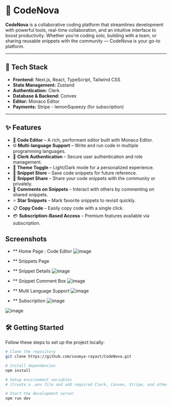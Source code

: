 # 🚀 CodeNova

**CodeNova** is a collaborative coding platform that streamlines development with powerful tools, real-time collaboration, and an intuitive interface to boost productivity. Whether you're coding solo, building with a team, or sharing reusable snippets with the community — CodeNova is your go-to platform.

---

## 🔧 Tech Stack

- **Frontend:** Next.js, React, TypeScript, Tailwind CSS
- **State Management:** Zustand 
- **Authentication:** Clerk  
- **Database & Backend:** Convex  
- **Editor:** Monaco Editor  
- **Payments:** Stripe - lemonSqueezy (for subscription)  
---

## ✨ Features

- 🎯 **Code Editor** – A rich, performant editor built with Monaco Editor.
- 🌐 **Multi-language Support** – Write and run code in multiple programming languages.
- 🔐 **Clerk Authentication** – Secure user authentication and role management.
- 🌙 **Theme Toggle** – Light/Dark mode for a personalized experience.
- 💾 **Snippet Store** – Save code snippets for future reference.
- 🔗 **Snippet Share** – Share your code snippets with the community or privately.
- 💬 **Comments on Snippets** – Interact with others by commenting on shared snippets.
- ⭐ **Star Snippets** – Mark favorite snippets to revisit quickly.
- 📋 **Copy Code** – Easily copy code with a single click.
- 💳 **Subscription-Based Access** – Premium features available via subscription.


## Screenshots
- ** Home Page : Code Editor
![image](https://github.com/user-attachments/assets/0c14d83c-84fb-4b1a-949b-cc6442141325)

- ** Snippets Page

- ** Snippet Details
![image](https://github.com/user-attachments/assets/6f40294c-410b-4fcc-9b5f-af77a5ad8420)

- ** Snippet Comment Box
![image](https://github.com/user-attachments/assets/f990ee85-8d0d-4217-ba82-32a4c713c936)

- ** Multi Language Support
![image](https://github.com/user-attachments/assets/9f113702-add4-4b45-9182-794e2de4cc7a)

- ** Subscription
![image](https://github.com/user-attachments/assets/28a0faf8-16da-4d2a-b815-99d875929d49)

![image](https://github.com/user-attachments/assets/6d51da84-3f38-4f9a-ae4f-062b6be7f73e)

## 🛠️ Getting Started

Follow these steps to set up the project locally:

```bash
# Clone the repository
git clone https://github.com/soumya-rayast/CodeNova.git

# Install dependencies
npm install

# Setup environment variables
# (Create a .env file and add required Clerk, Convex, Stripe, and other keys)

# Start the development server
npm run dev
